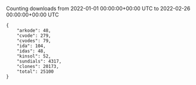 
Counting downloads from 2022-01-01 00:00:00+00:00 UTC to 2022-02-26 00:00:00+00:00 UTC

```
{
    "arkode": 48,
    "cvode": 279,
    "cvodes": 79,
    "ida": 104,
    "idas": 48,
    "kinsol": 52,
    "sundials": 4317,
    "clones": 20173,
    "total": 25100
}
```
